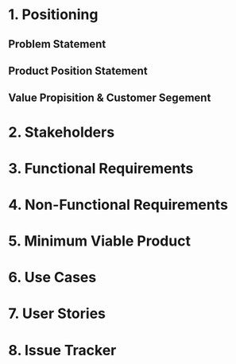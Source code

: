 # 1. Positioning #
## Problem Statement ##


## Product Position Statement ##


## Value Propisition & Customer Segement ##


# 2. Stakeholders #

# 3. Functional Requirements #

# 4. Non-Functional Requirements #

# 5. Minimum Viable Product #

# 6. Use Cases #

# 7. User Stories #

# 8. Issue Tracker #
